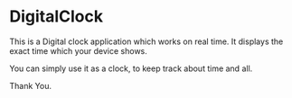 # DigitalClock
This is a Digital clock application which works on real time. It displays the exact time which your device shows.

You can simply use it as a clock, to keep track about time and all.

Thank You.
